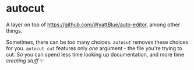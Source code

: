 # autocut
A layer on top of https://github.com/WyattBlue/auto-editor, among other things.

Sometimes, there can be too many choices. `autocut` removes these choices for you. `autocut cut` features only *one* argument - the file you're trying to cut. So you can spend less time looking up documentation, and more time *creating stuff* ✨